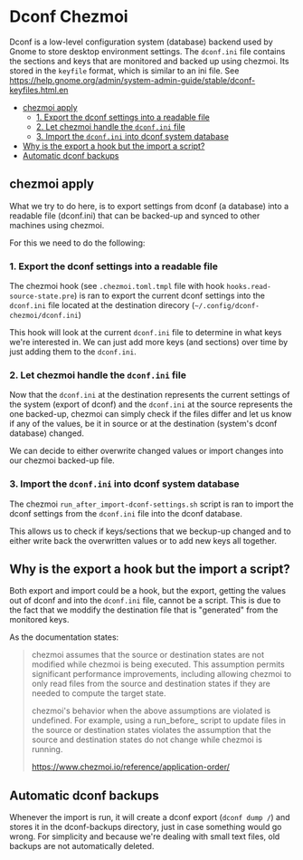 # Dconf Chezmoi

Dconf is a low-level configuration system (database) backend used by Gnome to store desktop environment settings.
The `dconf.ini` file contains the sections and keys that are monitored and backed up using chezmoi.
Its stored in the `keyfile` format, which is similar to an ini file. See <https://help.gnome.org/admin/system-admin-guide/stable/dconf-keyfiles.html.en>

<!-- START doctoc generated TOC please keep comment here to allow auto update -->
<!-- DON'T EDIT THIS SECTION, INSTEAD RE-RUN doctoc TO UPDATE -->

- [chezmoi apply](#chezmoi-apply)
  - [1. Export the dconf settings into a readable file](#1-export-the-dconf-settings-into-a-readable-file)
  - [2. Let chezmoi handle the `dconf.ini` file](#2-let-chezmoi-handle-the-dconfini-file)
  - [3. Import the `dconf.ini` into dconf system database](#3-import-the-dconfini-into-dconf-system-database)
- [Why is the export a hook but the import a script?](#why-is-the-export-a-hook-but-the-import-a-script)
- [Automatic dconf backups](#automatic-dconf-backups)

<!-- END doctoc generated TOC please keep comment here to allow auto update -->


## chezmoi apply

What we try to do here, is to export settings from dconf (a database) into a readable file (dconf.ini) that can be backed-up and synced to other machines using chezmoi.

For this we need to do the following:

### 1. Export the dconf settings into a readable file

The chezmoi hook (see `.chezmoi.toml.tmpl` file with hook `hooks.read-source-state.pre`) is ran to export the current dconf settings into the `dconf.ini` file located at the destination direcory (`~/.config/dconf-chezmoi/dconf.ini`)

This hook will look at the current `dconf.ini` file to determine in what keys we're interested in. We can just add more keys (and sections) over time by just adding them to the `dconf.ini`.

### 2. Let chezmoi handle the `dconf.ini` file

Now that the `dconf.ini` at the destination represents the current settings of the system (export of dconf) and the `dconf.ini` at the source represents the one backed-up, chezmoi can simply check if the files differ and let us know if any of the values, be it in source or at the destination (system's dconf database) changed.

We can decide to either overwrite changed values or import changes into our chezmoi backed-up file.

### 3. Import the `dconf.ini` into dconf system database

The chezmoi `run_after_import-dconf-settings.sh` script is ran to import the dconf settings from the `dconf.ini` file into the dconf database.

This allows us to check if keys/sections that we beckup-up changed and to either write back the overwritten values or to add new keys all together.

## Why is the export a hook but the import a script?

Both export and import could be a hook, but the export, getting the values out of dconf and into the `dconf.ini` file, cannot be a script. This is due to the fact that we moddify the destination file that is "generated" from the monitored keys.

As the documentation states:

> chezmoi assumes that the source or destination states are not modified while chezmoi is being executed. This assumption permits significant performance improvements, including allowing chezmoi to only read files from the source and destination states if they are needed to compute the target state.
>
> chezmoi's behavior when the above assumptions are violated is undefined. For example, using a run_before_ script to update files in the source or destination states violates the assumption that the source and destination states do not change while chezmoi is running.
>
> <https://www.chezmoi.io/reference/application-order/>

## Automatic dconf backups

Whenever the import is run, it will create a dconf export (`dconf dump /`) and stores it in the dconf-backups directory, just in case something would go wrong. For simplicity and because we're dealing with small text files, old backups are not automatically deleted.

